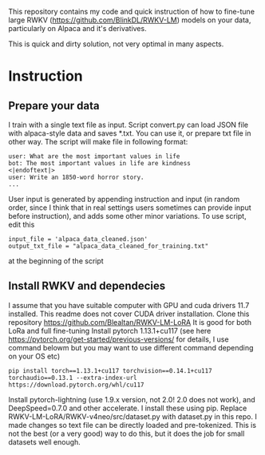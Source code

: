 This repository contains my code and quick instruction of how to fine-tune large
RWKV (https://github.com/BlinkDL/RWKV-LM) models on your data, particularly on
Alpaca and it's derivatives.

This is quick and dirty solution, not very optimal in many aspects.

# Instruction
## Prepare your data
I train with a single text file as input. Script convert.py can load JSON file with alpaca-style data and saves *.txt. You can use it, or prepare txt file in other way. The script will make file in following format:
```
user: What are the most important values in life
bot: The most important values in life are kindness
<|endoftext|>
user: Write an 1850-word horror story.
...
```
User input is generated by appending instruction and input (in random order, since I think that in real settings users sometimes can provide input before instruction), and adds some other minor variations.
To use script, edit this
```
input_file = 'alpaca_data_cleaned.json'
output_txt_file = "alpaca_data_cleaned_for_training.txt"
```
at the beginning of the script
## Install RWKV and dependecies
I assume that you have suitable computer with GPU and cuda drivers 11.7 installed. This readme does not cover CUDA driver installation.
Clone this repository https://github.com/Blealtan/RWKV-LM-LoRA It is good for both LoRa and full fine-tuning
Install pytorch 1.13.1+cu117 (see here https://pytorch.org/get-started/previous-versions/ for details, I use command belowm but you may want to use different command depending on your OS etc)
```
pip install torch==1.13.1+cu117 torchvision==0.14.1+cu117 torchaudio==0.13.1 --extra-index-url https://download.pytorch.org/whl/cu117
```
Install pytorch-lightning (use 1.9.x version, not 2.0! 2.0 does not work), and DeepSpeed=0.7.0 and other accelerate. I install these using pip.
Replace RWKV-LM-LoRA/RWKV-v4neo/src/dataset.py with dataset.py in this repo. I made changes so text file can be directly loaded and pre-tokenized. This is not the best (or a very good) way to do this, but it does the job for small datasets well enough.





